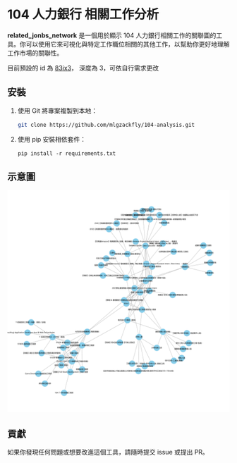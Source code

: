 # 104 人力銀行 相關工作分析


**related_jonbs_network** 是一個用於顯示 104 人力銀行相關工作的關聯圖的工具。你可以使用它來可視化與特定工作職位相關的其他工作，以幫助你更好地理解工作市場的關聯性。

目前預設的 id 為 [83ix3](https://www.104.com.tw/job/83ix3?jobsource=apply_analyze)，
深度為 3，可依自行需求更改

## 安裝
1. 使用 Git 將專案複製到本地：

   ```bash
   git clone https://github.com/mlgzackfly/104-analysis.git
   ```
2. 使用 pip 安裝相依套件：
   ```base
   pip install -r requirements.txt
   ```
## 示意圖
![示意圖](img/node.png)

## 貢獻
如果你發現任何問題或想要改進這個工具，請隨時提交 issue 或提出 PR。